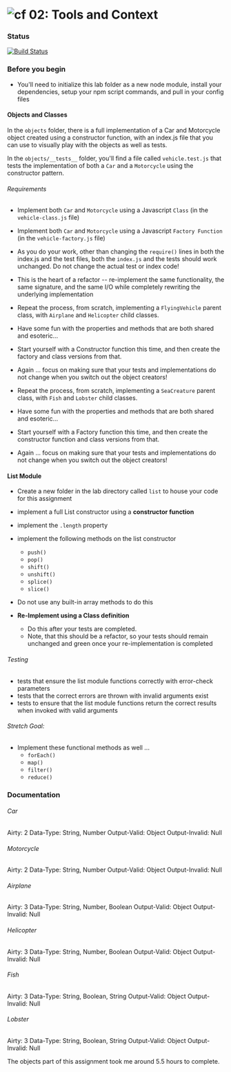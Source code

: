 ![cf](https://i.imgur.com/7v5ASc8.png) 02: Tools and Context
============================================================

### Status
[![Build Status](https://www.travis-ci.com/ashley-breunich/lab-02.svg?branch=master)](https://www.travis-ci.com/ashley-breunich/lab-02)

### Before you begin
* You'll need to initialize this lab folder as a new node module, install your dependencies, setup your npm script commands, and pull in your config files

#### Objects and Classes
In the `objects` folder, there is a full implementation of a Car and Motorcycle object created using a constructor function, with an index.js file that you can use to visually play with the objects as well as tests.

In the `objects/__tests__` folder, you'll find a file called `vehicle.test.js` that tests the implementation of both a `Car` and a `Motorcycle` using the constructor pattern.

###### Requirements
* Implement both `Car` and `Motorcycle` using a Javascript `Class` (in the `vehicle-class.js` file)
* Implement both `Car` and `Motorcycle` using a Javascript `Factory Function` (in the `vehicle-factory.js` file)
* As you do your work, other than changing the `require()` lines in both the index.js and the test files, both the `index.js` and the tests should work unchanged. Do not change the actual test or index code!
* This is the heart of a refactor -- re-implement the same functionality, the same signature, and the same I/O while completely rewriting the underlying implementation

* Repeat the process, from scratch, implementing a `FlyingVehicle` parent class, with `Airplane` and `Helicopter` child classes.
* Have some fun with the properties and methods that are both shared and esoteric...
* Start yourself with a Constructor function this time, and then create the factory and class versions from that.
* Again ... focus on making sure that your tests and implementations do not change when you switch out the object creators!

* Repeat the process, from scratch, implementing a `SeaCreature` parent class, with `Fish` and `Lobster` child classes.
* Have some fun with the properties and methods that are both shared and esoteric...
* Start yourself with a Factory function this time, and then create the constructor function and class versions from that.
* Again ... focus on making sure that your tests and implementations do not change when you switch out the object creators!

#### List Module
  * Create a new folder in the lab directory called `list` to house your code for this assignment
  * implement a full List constructor using a **constructor function**
  * implement the `.length` property
  * implement the following methods on the list constructor
    * `push()`
    * `pop()`
    * `shift()`
    * `unshift()`
    * `splice()`
    * `slice()`
  * Do not use any built-in array methods to do this

  * **Re-Implement using a Class definition**
    * Do this after your tests are completed.
    * Note, that this should be a refactor, so your tests should remain unchanged and green once your re-implementation is completed
  
###### Testing
* tests that ensure the list module functions correctly with error-check parameters
* tests that the correct errors are thrown with invalid arguments exist
* tests to ensure that the list module functions return the correct results when invoked with valid arguments

###### Stretch Goal:
  * Implement these functional methods as well ...
    * `forEach()`
    * `map()`
    * `filter()`
    * `reduce()`

### Documentation

###### Car
Airty: 2
Data-Type: String, Number
Output-Valid: Object
Output-Invalid: Null

###### Motorcycle 
Airty: 2
Data-Type: String, Number
Output-Valid: Object
Output-Invalid: Null

###### Airplane
Airty: 3
Data-Type: String, Number, Boolean
Output-Valid: Object
Output-Invalid: Null

###### Helicopter 
Airty: 3
Data-Type: String, Number, Boolean
Output-Valid: Object
Output-Invalid: Null

###### Fish 
Airty: 3
Data-Type: String, Boolean, String
Output-Valid: Object
Output-Invalid: Null

###### Lobster 
Airty: 3
Data-Type: String, Boolean, String
Output-Valid: Object
Output-Invalid: Null

The objects part of this assignment took me around 5.5 hours to complete.  
